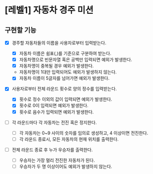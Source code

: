 # [레벨1] 자동차 경주 미션

## 구현할 기능

- [x] 경주할 자동차들의 이름을 사용자로부터 입력받는다.

  - [x] 자동차 이름은 쉼표(,)를 기준으로 구분하여 받는다.
  - [x] 자동차명으로 빈문자열 혹은 공백만 입력되면 예외가 발생한다.
  - [x] 자동차명이 중복될 경우 예외가 발생한다.
  - 자동차명이 1대만 입력되어도 예외가 발생하지 않는다.
  - [x] 자동차 이름이 5글자를 넘어가면 예외가 발생한다.
  
- [x] 사용자로부터 전체 라운드 횟수로 양의 정수를 입력받는다.
  
  - [x] 횟수로 정수 이외의 값이 입력되면 예외가 발생한다.
  - [x] 횟수로 0이 입력되면 예외가 발생한다.
  - [x] 횟수로 음수가 입력되면 예외가 발생한다.

- [ ] 각 라운드마다 각 자동차는 전진 혹은 정지한다.

  - [ ] 각 자동차는 0~9 사이의 숫자를 임의로 생성하고, 4 이상이면 전진한다.
  - [ ] 각 라운드 종료시, 모든 자동차의 현재 위치를 출력한다.

- [ ] 전체 라운드 종료 후 누가 우승자를 출력한다.

  - [ ] 우승자는 가장 멀리 전진한 자동차가 된다.
  - [ ] 우승자가 두 명 이상이어도 예외가 발생하지 않는다.
